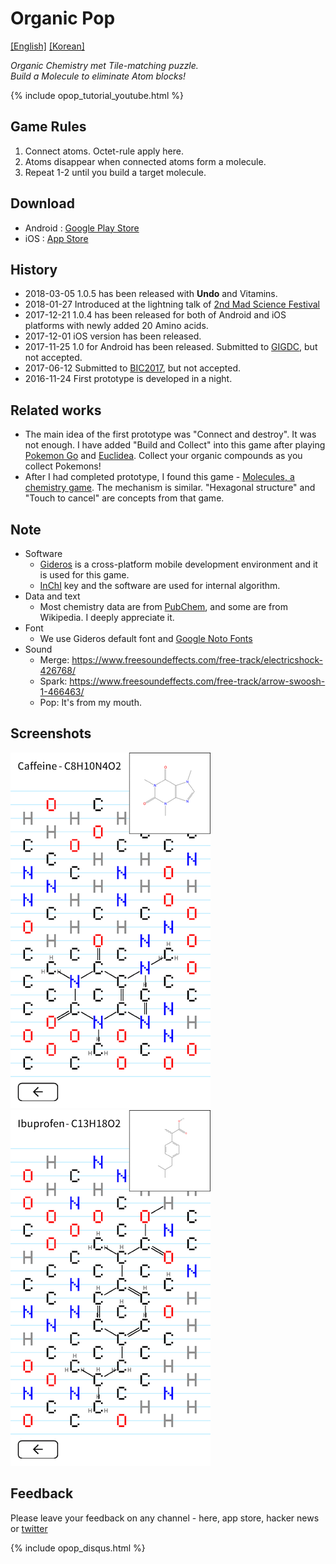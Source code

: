 # Organic Pop

[\[English\]](index) [\[Korean\]](index_ko)

*Organic Chemistry met Tile-matching puzzle.*  
*Build a Molecule to eliminate Atom blocks!*

{% include opop_tutorial_youtube.html %} 

## Game Rules
 1. Connect atoms. Octet-rule apply here.
 2. Atoms disappear when connected atoms form a molecule.
 3. Repeat 1-2 until you build a target molecule.

## Download
 - Android : [Google Play Store](https://play.google.com/store/apps/details?id=com.acidblob.opop1)
 - iOS : [App Store](https://itunes.apple.com/kr/app/organic-pop/id1317691271?mt=8)

## History
 - 2018-03-05 1.0.5 has been released with **Undo** and Vitamins.
 - 2018-01-27 Introduced at the lightning talk of [2nd Mad Science Festival](https://madscientist.wordpress.com/2018/01/31/2%EB%B6%84%EC%9D%98-%EB%A7%88%EB%B2%95%EA%B3%BC-%EB%8F%8C-%EC%88%98%ED%94%84%EC%9D%98-%EB%B9%84%EB%B0%80-%EC%A0%9C-2%ED%9A%8C-%EB%A7%A4%EC%82%AC%ED%8E%98-%ED%9B%84%EA%B8%B0/)
 - 2017-12-21 1.0.4 has been released for both of Android and iOS platforms with newly added 20 Amino acids.
 - 2017-12-01 iOS version has been released.
 - 2017-11-25 1.0 for Android has been released. Submitted to [GIGDC](http://www.gigdc.or.kr/), but not accepted.
 - 2017-06-12 Submitted to [BIC2017](https://bicfest.org/), but not accepted.
 - 2016-11-24 First prototype is developed in a night.

## Related works
 - The main idea of the first prototype was "Connect and destroy". It was not enough. I have added "Build and Collect" into this game after playing [Pokemon Go](https://www.pokemongo.com/) and [Euclidea](https://www.euclidea.xyz/). Collect your organic compounds as you collect Pokemons!
 - After I had completed prototype, I found this game - [Molecules, a chemistry game](https://itunes.apple.com/us/app/molecules-a-chemistry-game/id910014218?mt=8). The mechanism is similar. "Hexagonal structure" and "Touch to cancel" are concepts from that game.

## Note
 - Software
   - [Gideros](https://github.com/gideros/gideros) is a cross-platform mobile development environment and it is used for this game.
   - [InChI](http://www.inchi-trust.org/) key and the software are used for internal algorithm.
 - Data and text
   - Most chemistry data are from [PubChem](https://pubchem.ncbi.nlm.nih.gov/), and some are from Wikipedia. I deeply appreciate it.
 - Font
   - We use Gideros default font and [Google Noto Fonts](https://www.google.com/get/noto/)
 - Sound
   - Merge: https://www.freesoundeffects.com/free-track/electricshock-426768/
   - Spark: https://www.freesoundeffects.com/free-track/arrow-swoosh-1-466463/
   - Pop: It's from my mouth.

## Screenshots
![Caffeine in Organic Pop](caffeine.png) ![Ibuprofen in Organic Pop](ibuprofen.png) 

## Feedback
Please leave your feedback on any channel - here, app store, hacker news or [twitter](https://twitter.com/keewonseo)

{% include opop_disqus.html %}
